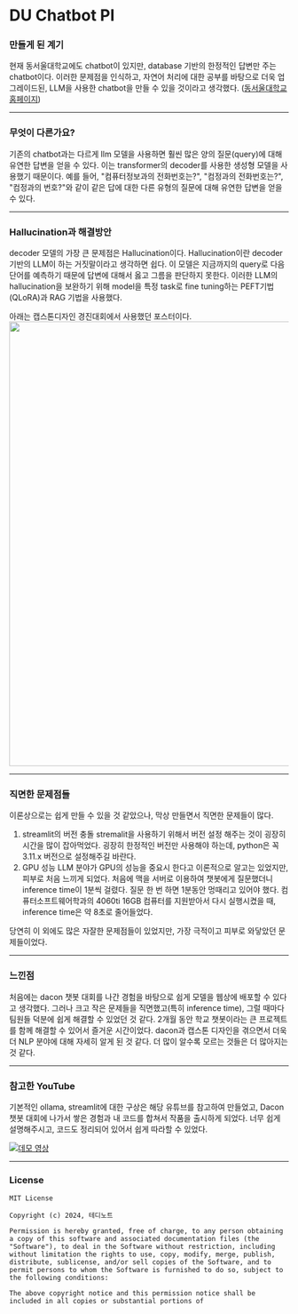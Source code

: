 # DU Chatbot PI  


### 만들게 된 계기
 현재 동서울대학교에도 chatbot이 있지만, database 기반의 한정적인 답변만 주는 chatbot이다. 이러한 문제점을 인식하고, 자연어 처리에 대한 공부를 바탕으로 더욱 업그레이드된, LLM을 사용한 chatbot을 만들 수 있을 것이라고 생각했다. 
([동서울대학교 홈페이지](https://www.du.ac.kr/main.do))  
***

### 무엇이 다른가요?
 기존의 chatbot과는 다르게 llm 모델을 사용하면 훨씬 많은 양의 질문(query)에 대해 유연한 답변을 얻을 수 있다. 이는 transformer의 decoder를 사용한 생성형 모델을 사용했기 때문이다. 예를 들어, "컴퓨터정보과의 전화번호는?", "컴정과의 전화번호는?", "컴정과의 번호?"와 같이 같은 답에 대한 다른 유형의 질문에 대해 유연한 답변을 얻을 수 있다.  
***

### Hallucination과 해결방안
  decoder 모델의 가장 큰 문제점은 Hallucination이다. Hallucination이란 decoder 기반의 LLM이 하는 거짓말이라고 생각하면 쉽다. 이 모델은 지금까지의 query로 다음 단어를 예측하기 때문에 답변에 대해서 옳고 그름을 판단하지 못한다. 이러한 LLM의 hallucination을 보완하기 위해 model을 특정 task로 fine tuning하는 PEFT기법(QLoRA)과 RAG 기법을 사용했다. 

  아래는 캡스톤디자인 경진대회에서 사용했던 포스터이다.  
<img src="https://github.com/user-attachments/assets/098ce8e2-2bdf-4165-975e-ed1f92ce0c77" width="600" height="800"/>
***  

### 직면한 문제점들
 이론상으로는 쉽게 만들 수 있을 것 같았으나, 막상 만들면서 직면한 문제들이 많다.
1. streamlit의 버전 충돌
 stremalit을 사용하기 위해서 버전 설정 해주는 것이 굉장히 시간을 많이 잡아먹었다. 굉장히 한정적인 버전만 사용해야 하는데, python은 꼭 3.11.x 버전으로 설정해주길 바란다.
2. GPU 성능
 LLM 분야가 GPU의 성능을 중요시 한다고 이론적으로 알고는 있었지만, 피부로 처음 느끼게 되었다. 처음에 맥을 서버로 이용하여 챗봇에게 질문했더니 inference time이 1분씩 걸렸다. 질문 한 번 하면 1분동안 멍때리고 있어야 했다. 컴퓨터소프트웨어학과의 4060ti 16GB 컴퓨터를 지원받아서 다시 실행시켰을 때, inference time은 약 8초로 줄어들었다.  

 당연히 이 외에도 많은 자잘한 문제점들이 있었지만, 가장 극적이고 피부로 와닿았던 문제들이었다. 
***  

 ### 느낀점
  처음에는 dacon 챗봇 대회를 나간 경험을 바탕으로 쉽게 모델을 웹상에 배포할 수 있다고 생각했다. 그러나 크고 작은 문제들을 직면했고(특히 inference time), 그럴 때마다 팀원들 덕분에 쉽게 해결할 수 있었던 것 같다. 2개월 동안 학교 챗봇이라는 큰 프로젝트를 함께 해결할 수 있어서 즐거운 시간이었다.
  dacon과 캡스톤 디자인을 겪으면서 더욱 더 NLP 분야에 대해 자세히 알게 된 것 같다. 더 많이 알수록 모르는 것들은 더 많아지는 것 같다. 
***  

### 참고한 YouTube
 기본적인 ollama, streamlit에 대한 구상은 해당 유튜브를 참고하여 만들었고, Dacon 챗봇 대회에 나가서 쌓은 경험과 내 코드를 합쳐서 작품을 출시하게 되었다. 너무 쉽게 설명해주시고, 코드도 정리되어 있어서 쉽게 따라할 수 있었다. 

[![데모 영상](https://img.youtube.com/vi/VkcaigvTrug/0.jpg)](https://youtu.be/VkcaigvTrug)
***  

### License
```
MIT License

Copyright (c) 2024, 테디노트

Permission is hereby granted, free of charge, to any person obtaining a copy of this software and associated documentation files (the "Software"), to deal in the Software without restriction, including without limitation the rights to use, copy, modify, merge, publish, distribute, sublicense, and/or sell copies of the Software, and to permit persons to whom the Software is furnished to do so, subject to the following conditions:

The above copyright notice and this permission notice shall be included in all copies or substantial portions of
